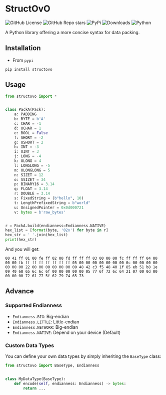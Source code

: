 # StructOvO

![GitHub License](https://img.shields.io/github/license/GuangChen2333/StructOvO?style=flat-square)
![GitHub Repo stars](https://img.shields.io/github/stars/GuangChen2333/StructOvO?style=flat-square)
![PyPi](https://img.shields.io/pypi/v/structovo?style=flat-square)
![Downloads](https://img.shields.io/pypi/dm/structovo?style=flat-square)
![Python](https://img.shields.io/pypi/pyversions/structovo?style=flat-square)

A Python library offering a more concise syntax for data packing.

## Installation

- From `pypi`

```shell
pip install structovo
```

## Usage

```python
from structovo import *


class PackA(Pack):
    a: PADDING
    b: BYTE = b'A'
    c: CHAR = -1
    d: UCHAR = 1
    e: BOOL = False
    f: SHORT = -2
    g: USHORT = 2
    h: INT = -3
    i: UINT = 3
    j: LONG = -4
    k: ULONG = 4
    l: LONGLONG = -5
    m: ULONGLONG = 5
    n: SIZET = 12
    o: SSIZET = 34
    p: BINARY16 = 3.14
    q: FLOAT = 3.14
    r: DOUBLE = 3.14
    s: FixedString = (b"hello", 10)
    t: LengthPrefixedString = b"world"
    u: UnsignedPointer = 0x0d000721
    v: bytes = b'raw_bytes'


r = PackA.build(endianness=Endianness.NATIVE)
hex_list = [format(byte, '02x') for byte in r]
hex_str = ' '.join(hex_list)
print(hex_str)
```

And you will get:

```text
00 41 ff 01 00 fe ff 02 00 fd ff ff ff 03 00 00 00 fc ff ff ff 04 00 00 00 fb ff ff ff ff ff ff ff 05 00 00 00 00 00 00 00 0c 00 00 00 00 00 00 00 22 00 00 00 00 00 00 00 48 42 c3 f5 48 40 1f 85 eb 51 b8 1e 09 40 68 65 6c 6c 6f 00 00 00 00 00 05 77 6f 72 6c 64 21 07 00 0d 00 00 00 00 72 61 77 5f 62 79 74 65 73
```

## Advance

### Supported Endianness

- `Endianness.BIG`: Big-endian
- `Endianness.LITTLE`: Little-endian
- `Endianness.NETWORK`: Big-endian
- `Endianness.NATIVE`: Depend on your device (Default)

### Custom Data Types

You can define your own data types by simply inheriting the `BaseType` class:

```python
from structovo import BaseType, Endianness


class MyDataType(BaseType):
    def encode(self, endianness: Endianness) -> bytes:
        return ...
```